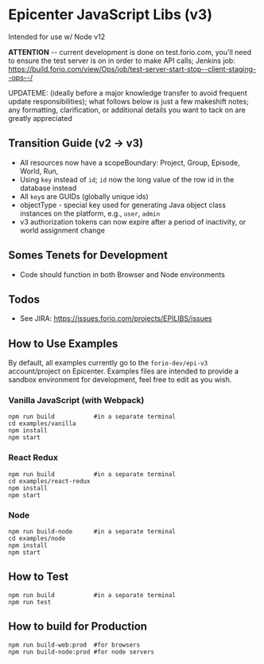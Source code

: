 # Epicenter JavaScript Libs (v3)

Intended for use w/ Node v12

**ATTENTION** -- current development is done on test.forio.com, you'll need to ensure the test server is on in order to make API calls; Jenkins job: https://build.forio.com/view/Ops/job/test-server-start-stop--client-staging--ops--/

UPDATEME: (ideally before a major knowledge transfer to avoid frequent update responsibilities); what follows below is just a few makeshift notes; any formatting, clarification, or additional details you want to tack on are greatly appreciated

## Transition Guide (v2 &rarr; v3)
* All resources now have a scopeBoundary: Project, Group, Episode, World, Run,
* Using `key` instead of `id`; `id` now the long value of the row id in the database instead
* All `key`s are GUIDs (globally unique ids)
* objectType - special key used for generating Java object class instances on the platform, e.g., `user`, `admin`
* v3 authorization tokens can now expire after a period of inactivity, or world assignment change

## Somes Tenets for Development
* Code should function in both Browser and Node environments

## Todos
* See JIRA: https://issues.forio.com/projects/EPILIBS/issues

## How to Use Examples
By default, all examples currently go to the `forio-dev/epi-v3` account/project on Epicenter. Examples files are intended to provide a sandbox environment for development, feel free to edit as you wish.

### Vanilla JavaScript (with Webpack)
```
npm run build           #in a separate terminal
cd examples/vanilla
npm install
npm start
```
### React Redux
```
npm run build           #in a separate terminal
cd examples/react-redux
npm install
npm start
```
### Node
```
npm run build-node      #in a separate terminal
cd examples/node
npm install
npm start
```

## How to Test
```
npm run build           #in a separate terminal
npm run test
```

## How to build for Production
```
npm run build-web:prod  #for browsers
npm run build-node:prod #for node servers
```